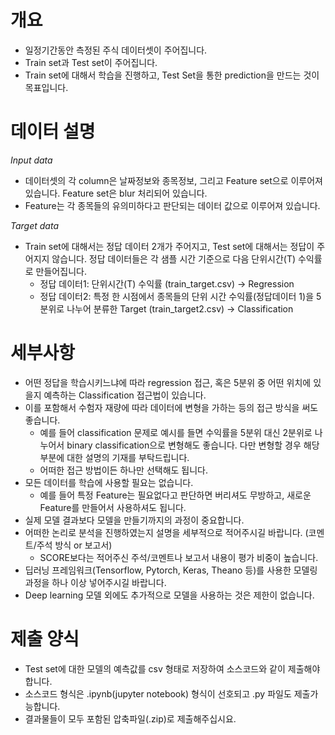 # 개요
* 일정기간동안 측정된 주식 데이터셋이 주어집니다.
* Train set과 Test set이 주어집니다.
* Train set에 대해서 학습을 진행하고, Test Set을 통한 prediction을 만드는 것이 목표입니다.

# 데이터 설명
*Input data*  
* 데이터셋의 각 column은 날짜정보와 종목정보, 그리고 Feature set으로 이루어져 있습니다. Feature set은 blur 처리되어 있습니다. 
* Feature는 각 종목들의 유의미하다고 판단되는 데이터 값으로 이루어져 있습니다.

*Target data*
* Train set에 대해서는 정답 데이터 2개가 주어지고, Test set에 대해서는 정답이 주어지지 않습니다. 정답 데이터들은 각 샘플 시간 기준으로 다음 단위시간(T) 수익률로 만들어집니다.
  * 정답 데이터1: 단위시간(T) 수익률 (train_target.csv) → Regression
  * 정답 데이터2: 특정 한 시점에서 종목들의 단위 시간 수익률(정답데이터 1)을 5분위로 나누어 분류한 Target (train_target2.csv) → Classification

# 세부사항
* 어떤 정답을 학습시키느냐에 따라 regression 접근, 혹은 5분위 중 어떤 위치에 있을지 예측하는 Classification 접근법이 있습니다. 
* 이를 포함해서 수험자 재량에 따라 데이터에 변형을 가하는 등의 접근 방식을 써도 좋습니다.
  * 예를 들어 classification 문제로 예시를 들면 수익률을 5분위 대신 2분위로 나누어서 binary classification으로 변형해도 좋습니다. 다만 변형할 경우 해당 부분에 대한 설명의 기재를 부탁드립니다.
  * 어떠한 접근 방법이든 하나만 선택해도 됩니다.
* 모든 데이터를 학습에 사용할 필요는 없습니다.
  * 예를 들어 특정 Feature는 필요없다고 판단하면 버리셔도 무방하고, 새로운 Feature를 만들어서 사용하셔도 됩니다.
* 실제 모델 결과보다 모델을 만들기까지의 과정이 중요합니다.
* 어떠한 논리로 분석을 진행하였는지 설명을 세부적으로 적어주시길 바랍니다. (코멘트/주석 방식 or 보고서)
  * SCORE보다는 적어주신 주석/코멘트나 보고서 내용이 평가 비중이 높습니다.
* 딥러닝 프레임워크(Tensorflow, Pytorch, Keras, Theano 등)를 사용한 모델링 과정을 하나 이상 넣어주시길 바랍니다. 
* Deep learning 모델 외에도 추가적으로 모델을 사용하는 것은 제한이 없습니다.

# 제출 양식
* Test set에 대한 모델의 예측값를 csv 형태로 저장하여 소스코드와 같이 제출해야합니다. 
* 소스코드 형식은 .ipynb(jupyter notebook) 형식이 선호되고 .py 파일도 제출가능합니다. 
* 결과물들이 모두 포함된 압축파일(.zip)로 제출해주십시요.
